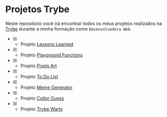 # Projetos Trybe

Neste repositório você irá encontrar todos os meus projetos realizados na [Trybe](https://www.betrybe.com/) durante a minha formação como `Desenvolvedora Web`.

- [x] - Projeto [Lessons Learned](https://github.com/brunaCFreitas/trybe-projects/tree/main/fundamentos/lessons-learned)
- [x] - Projeto [Playground Functions](https://github.com/brunaCFreitas/trybe-projects/tree/main/fundamentos/playground-functions)
- [x] - Projeto [Pixels Art](https://github.com/brunaCFreitas/trybe-projects/tree/main/fundamentos/pixels-art)
- [x] - Projeto [To Do List](https://github.com/brunaCFreitas/trybe-projects/tree/main/fundamentos/todo-list)
- [x] - Projeto [Meme Generator](https://github.com/brunaCFreitas/trybe-projects/tree/main/fundamentos/meme-generator)
- [x] - Projeto [Collor Guess](https://github.com/brunaCFreitas/trybe-projects/tree/main/fundamentos/color-guess)
- [x] - Projeto [Trybe Warts](https://github.com/brunaCFreitas/trybe-projects/tree/main/fundamentos/trybeWarts) 
